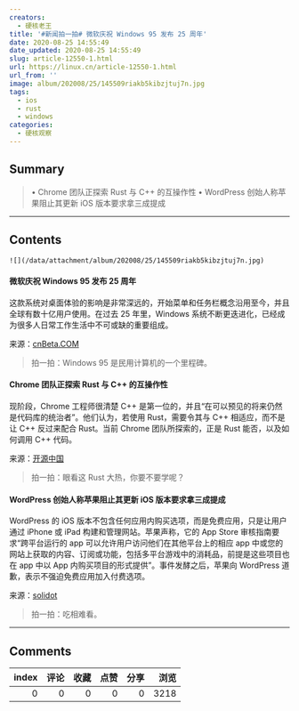 ```yaml
---
creators:
  - 硬核老王
title: '#新闻拍一拍# 微软庆祝 Windows 95 发布 25 周年'
date: 2020-08-25 14:55:49
date_updated: 2020-08-25 14:55:49
slug: article-12550-1.html
url: https://linux.cn/article-12550-1.html
url_from: ''
image: album/202008/25/145509riakb5kibzjtuj7n.jpg
tags:
  - ios
  - rust
  - windows
categories:
  - 硬核观察
---
```


## Summary

> • Chrome 团队正探索 Rust 与 C++ 的互操作性 • WordPress 创始人称苹果阻止其更新 iOS 版本要求拿三成提成

***

<!-- more -->

## Contents

`![](/data/attachment/album/202008/25/145509riakb5kibzjtuj7n.jpg)`

#### 微软庆祝 Windows 95 发布 25 周年

这款系统对桌面体验的影响是非常深远的，开始菜单和任务栏概念沿用至今，并且全球有数十亿用户使用。在过去 25 年里，Windows 系统不断更迭进化，已经成为很多人日常工作生活中不可或缺的重要组成。

来源：[cnBeta.COM](https://www.cnbeta.com/articles/tech/1019859.htm "https://www.cnbeta.com/articles/tech/1019859.htm")

> 
> 拍一拍：Windows 95 是民用计算机的一个里程碑。
> 
> 
> 

#### Chrome 团队正探索 Rust 与 C++ 的互操作性

现阶段，Chrome 工程师很清楚 C++ 是第一位的，并且“在可以预见的将来仍然是代码库的统治者”。他们认为，若使用 Rust，需要令其与 C++ 相适应，而不是让 C++ 反过来配合 Rust。当前 Chrome 团队所探索的，正是 Rust 能否，以及如何调用 C++ 代码。

来源：[开源中国](https://www.oschina.net/news/118148/chrome-rust-and-c-interoperability "https://www.oschina.net/news/118148/chrome-rust-and-c-interoperability")

> 
> 拍一拍：眼看这 Rust 大热，你要不要学呢？
> 
> 
> 

#### WordPress 创始人称苹果阻止其更新 iOS 版本要求拿三成提成

WordPress 的 iOS 版本不包含任何应用内购买选项，而是免费应用，只是让用户通过 iPhone 或 iPad 构建和管理网站。苹果声称，它的 App Store 审核指南要求“跨平台运行的 app 可以允许用户访问他们在其他平台上的相应 app 中或您的网站上获取的内容、订阅或功能，包括多平台游戏中的消耗品，前提是这些项目也在 app 中以 App 内购买项目的形式提供”。事件发酵之后，苹果向 WordPress 道歉，表示不强迫免费应用加入付费选项。

来源：[solidot](https://www.solidot.org/story?sid=65323 "https://www.solidot.org/story?sid=65323")

> 
> 拍一拍：吃相难看。
> 
> 
>

***

## Comments


|   index |   评论 |   收藏 |   点赞 |   分享 |   浏览 |
|--------:|-------:|-------:|-------:|-------:|-------:|
|       0 |      0 |      0 |      0 |      0 |   3218 |
